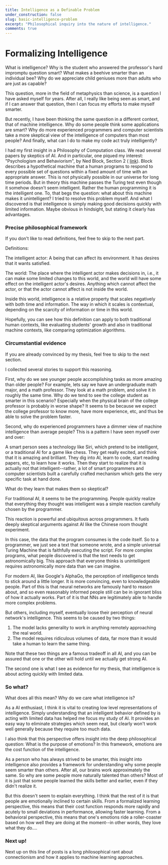```yaml
---
title: Intelligence as a Definable Problem
under_construction: false
slug: basic-intelligence-problem
excerpt: "Philosophical inquiry into the nature of intelligence."
comments: true
---
```


# Formalizing Intelligence

What is intelligence? Why is the student who answered the professor's hard impromptu question smart? What makes a beehive smarter than an individual bee? Why do we appreciate child geniuses more than adults who are just as capable?

This question, more in the field of metaphysics than science, is a question I have asked myself for years. After all, I really like being seen as smart, and if I can answer that question, then I can focus my efforts to make myself smarter.

But recently, I have been thinking the same question in a different context, that of machine intelligence. Why do some people think some applications are smart? Why do more experienced programmers and computer scientists take a more skeptical view of the intelligence of computers than most people? And finally, what can I do to make my code act truly intelligently?

I had my first insight in a Philosophy of Computation class. We read several papers by skeptics of AI. And in particular, one piqued my interest: "Psychologism and Behaviorism", by Ned Block, Section 2 ( [link](http://www.nyu.edu/gsas/dept/philo/faculty/block/papers/Psychologism.htm)). Block describes a hypothetical machine that a human programs to respond to every possible set of questions within a fixed amount of time with an appropriate answer. This is not physically possible in our universe for long time periods. But in theory this machine passes the Turing test even though it somehow doesn't seem intelligent. Rather the human programming it is the intelligent one. To, that begs the question: what about this machine makes it unintelligent? I tried to resolve this problem myself. And what I discovered is that intelligence is simply making good decisions quickly with limited information. Maybe obvious in hindsight, but stating it clearly has advantages.


### Precise philosophical framework

If you don't like to read definitions, feel free to skip to the next part.

Definitions:

The intelligent actor: A being that can affect its environment. It has desires that it wants satisfied.

The world: The place where the intelligent actor makes decisions in, i.e., it can make some limited changes to this world, and the world will have some effect on the intelligent actor's desires. Anything which cannot affect the actor, or that the actor cannot affect is not inside the world.

Inside this world, intelligence is a relative property that scales negatively with both time and information. The way in which it scales is contextual, depending on the scarcity of information or time in this world.

Hopefully, you can see how this definition can apply to both traditional human contexts, like evaluating students' growth and also in traditional machine contexts, like comparing optimization algorithms.

### Circumstantial evidence

If you are already convinced by my thesis, feel free to skip to the next section.

I collected several stories to support this reasoning.

First, why do we see younger people accomplishing tasks as more amazing than older people? For example, lets say we have an undergraduate math major, and a math professor. They look at a math problem, and solve it in roughly the same time. Why do we tend to see the college student as smarter in this scenario? Especially when the physical brain of the college professor is probably in worse shape? It seems to be because we expect the college professor to know more, have more experience, etc, and thus be able to solve the problem faster.

Second, why do experienced programmers have a dimmer view of machine intelligence than  average people? This is a pattern I have seen myself over and over:

A smart person sees a technology like Siri, which pretend to be intelligent, or a traditional AI for a game like chess. They get really excited, and think that it is amazing and brilliant. They dig into AI, learn to code, start reading papers, etc, to learn how it works. Then they start to realize that it is actually not that intelligent--rather, a lot of smart programmers and computer scientists built a carefully crafted mechanism which gets the very specific task at hand done.

What do they learn that makes them so skeptical?

For traditional AI, it seems to be the programming. People quickly realize that everything they thought was intelligent was a simple reaction carefully chosen by the programmer.

This reaction is powerful and ubiquitous across programmers. It fuels deeply skeptical arguments against AI like the Chinese room thought experiment.

In this case, the data that the program consumes is the code itself. So to a programmer, we just see a text that someone wrote, and a simple universal Turing Machine that is faithfully executing the script. For more complex programs, what people discovered is that the text needs to get astronomically big. This approach that everyone thinks is unintelligent requires astronomically more data than we can imagine.

For modern AI, like Google's AlphaGo, the perception of intelligence tends to stick around a little longer. It is more convincing, even to knowledgeable people. Part of this is that neural networks are famously hard to reason about, and so even reasonably informed people still can be in ignorant bliss of how it actually works. Part of it is that NNs are legitimately able to handle more complex problems.

But others, including myself, eventually loose their perception of neural network's intelligence. This seems to be caused by two things:

1. The model lacks generality to work in anything remotely approaching the real world.
2. The model requires ridiculous volumes of data, far more than it would take a human to learn the same thing.

Note that these two things are a famous tradeoff in all AI, and you can be assured that one or the other will hold until we actually get strong AI.

The second one is what I see as evidence for my thesis, that intelligence is about acting quickly with limited data.

### So what?

What does all this mean? Why do we care what intelligence is?

As a AI enthusiast, I think it is vital to creating low level representations of intelligence. Simply understanding that an intelligent behavior defined by is acting with limited data has helped me focus my study of AI. It provides an easy way to eliminate strategies which seem neat, but clearly won't work well generally because they require too much data.

I also think that this perspective offers insight into the deep philosophical question: What is the purpose of emotions? In this framework, emotions are the cost function of the intelligence.

As a person who has always strived to be smarter, this insight into intelligence also provides a framework for understanding why some people seem smarter than others. After all, our brains work approximately the same. So why are some people more naturally talented than others? Most of it is just that some people learned the skills better and earlier, even if they didn't realize it.

But this doesn't seem to explain everything. I think that the rest of it is that people are emotionally inclined to certain skills. From a formalized learning perspective, this means that their cost function responds more rapidly and acutely to small deviations in performance, allowing faster learning. From a behavioral perspective, this means that one's emotions ride a roller-coaster based on how well they are doing at the moment--in other words, they love what they do....

### Next up!

Next up on this line of posts is a long philosophical rant about connectionism and how it applies to machine learning approaches.

